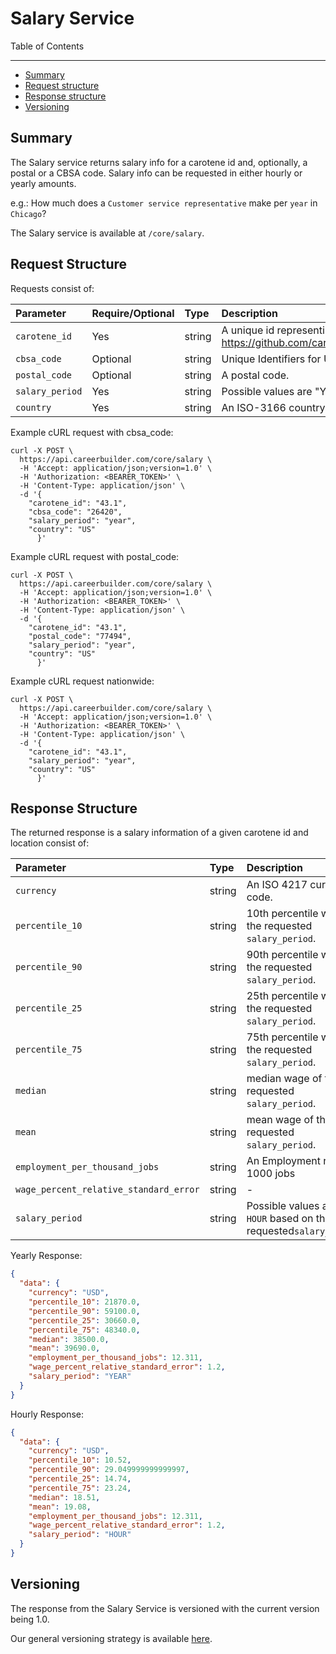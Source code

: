 Salary Service
====================

Table of Contents
_____________

- [Summary](#summary)
- [Request structure](#request-structure)
- [Response structure](#response-structure)
- [Versioning](#versioning)

Summary
-----------
The Salary service returns salary info for a carotene id and, optionally, a postal or a CBSA code.
Salary info can be requested in either hourly or yearly amounts.

e.g.: How much does a `Customer service representative` make per `year` in `Chicago`?

The Salary service is available at `/core/salary`.

Request Structure
-----------

Requests consist of:

| Parameter | Require/Optional | Type | Description |
|:----------|:-------|:-------|:-------|
|`carotene_id`| Yes | string | A unique id representing a carotene job title classification https://github.com/careerbuilder/DataScienceAPIDocumentation/blob/master/JobTitle.md#taxonomies|
|`cbsa_code` | Optional | string |  Unique Identifiers for US metropolitan statistical areas. |
|`postal_code` | Optional | string | A postal code.|
|`salary_period` | Yes | string | Possible values are "Year", "Hour". | 
|`country` | Yes | string |An ISO-3166 country code.|

Example cURL request with cbsa_code:

```
curl -X POST \
  https://api.careerbuilder.com/core/salary \
  -H 'Accept: application/json;version=1.0' \
  -H 'Authorization: <BEARER_TOKEN>' \
  -H 'Content-Type: application/json' \
  -d '{
	"carotene_id": "43.1",
	"cbsa_code": "26420",
	"salary_period": "year",
	"country": "US"
      }'
```

Example cURL request with postal_code:

```
curl -X POST \
  https://api.careerbuilder.com/core/salary \
  -H 'Accept: application/json;version=1.0' \
  -H 'Authorization: <BEARER_TOKEN>' \
  -H 'Content-Type: application/json' \
  -d '{
	"carotene_id": "43.1",
	"postal_code": "77494",
	"salary_period": "year",
	"country": "US"
      }'
```

Example cURL request nationwide:

```
curl -X POST \
  https://api.careerbuilder.com/core/salary \
  -H 'Accept: application/json;version=1.0' \
  -H 'Authorization: <BEARER_TOKEN>' \
  -H 'Content-Type: application/json' \
  -d '{
	"carotene_id": "43.1",
	"salary_period": "year",
	"country": "US"
      }'
```
Response Structure
-----------
The returned response is a salary information of a given carotene id and location
consist of:

| Parameter | Type | Description |
|:----------|:-------|:-------|
|`currency` | string | An ISO 4217 currency code.|
|`percentile_10` | string | 10th percentile wage of the requested `salary_period`. |
|`percentile_90` | string |  90th percentile wage of the requested `salary_period`. |
|`percentile_25` | string |  25th percentile wage of the requested `salary_period`. |
|`percentile_75` | string |  75th percentile wage of the requested `salary_period`. |
|`median` | string |  median wage of the requested `salary_period`. |
|`mean` | string |  mean wage of the requested `salary_period`. |
|`employment_per_thousand_jobs` | string | An Employment rate per 1000 jobs  |
|`wage_percent_relative_standard_error` | string | -  |
|`salary_period` | string | Possible values are `YEAR`, `HOUR` based on the requested`salary_period`.| 

Yearly Response:
```json
{
  "data": {
    "currency": "USD",
    "percentile_10": 21870.0,
    "percentile_90": 59100.0,
    "percentile_25": 30660.0,
    "percentile_75": 48340.0,
    "median": 38500.0,
    "mean": 39690.0,
    "employment_per_thousand_jobs": 12.311,
    "wage_percent_relative_standard_error": 1.2,
    "salary_period": "YEAR"
  }
}
```
Hourly Response:
```json
{
  "data": {
    "currency": "USD",
    "percentile_10": 10.52,
    "percentile_90": 29.049999999999997,
    "percentile_25": 14.74,
    "percentile_75": 23.24,
    "median": 18.51,
    "mean": 19.08,
    "employment_per_thousand_jobs": 12.311,
    "wage_percent_relative_standard_error": 1.2,
    "salary_period": "HOUR"
  }
}
```
Versioning
-----------
The response from the Salary Service is versioned with the current version being 1.0. 

Our general versioning strategy is available [here](/Versioning.md).
